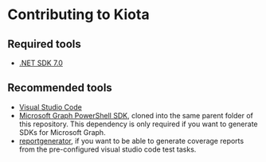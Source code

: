 # Contributing to Kiota

## Required tools

- [.NET SDK 7.0](https://get.dot.net/7)

## Recommended tools

- [Visual Studio Code](https://code.visualstudio.com/)
- [Microsoft Graph PowerShell SDK](https://github.com/microsoftgraph/msgraph-sdk-powershell), cloned into the same parent folder of this repository. This dependency is only required if you want to generate SDKs for Microsoft Graph.
- [reportgenerator](https://www.nuget.org/packages/dotnet-reportgenerator-globaltool), if you want to be able to generate coverage reports from the pre-configured visual studio code test tasks.
